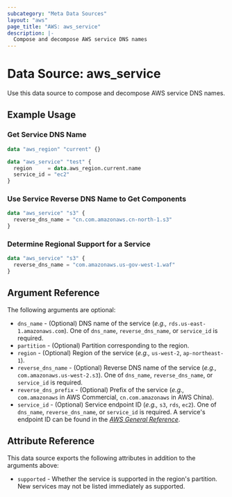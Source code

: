 ```yaml
---
subcategory: "Meta Data Sources"
layout: "aws"
page_title: "AWS: aws_service"
description: |-
  Compose and decompose AWS service DNS names
---
```


# Data Source: aws_service

Use this data source to compose and decompose AWS service DNS names.

## Example Usage

### Get Service DNS Name

```terraform
data "aws_region" "current" {}

data "aws_service" "test" {
  region     = data.aws_region.current.name
  service_id = "ec2"
}
```

### Use Service Reverse DNS Name to Get Components

```terraform
data "aws_service" "s3" {
  reverse_dns_name = "cn.com.amazonaws.cn-north-1.s3"
}
```

### Determine Regional Support for a Service

```terraform
data "aws_service" "s3" {
  reverse_dns_name = "com.amazonaws.us-gov-west-1.waf"
}
```

## Argument Reference

The following arguments are optional:

* `dns_name` - (Optional) DNS name of the service (_e.g.,_ `rds.us-east-1.amazonaws.com`). One of `dns_name`, `reverse_dns_name`, or `service_id` is required.
* `partition` - (Optional) Partition corresponding to the region.
* `region` - (Optional) Region of the service (_e.g.,_ `us-west-2`, `ap-northeast-1`).
* `reverse_dns_name` - (Optional) Reverse DNS name of the service (_e.g.,_ `com.amazonaws.us-west-2.s3`). One of `dns_name`, `reverse_dns_name`, or `service_id` is required.
* `reverse_dns_prefix` - (Optional) Prefix of the service (_e.g.,_ `com.amazonaws` in AWS Commercial, `cn.com.amazonaws` in AWS China).
* `service_id` - (Optional) Service endpoint ID (_e.g.,_ `s3`, `rds`, `ec2`). One of `dns_name`, `reverse_dns_name`, or `service_id` is required. A service's endpoint ID can be found in the [_AWS General Reference_](https://docs.aws.amazon.com/general/latest/gr/aws-service-information.html).

## Attribute Reference

This data source exports the following attributes in addition to the arguments above:

* `supported` - Whether the service is supported in the region's partition. New services may not be listed immediately as supported.
